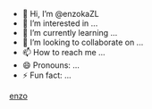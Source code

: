 - 👋 Hi, I’m @enzokaZL
- 👀 I’m interested in ...
- 🌱 I’m currently learning ...
- 💞️ I’m looking to collaborate on ...
- 📫 How to reach me ...
- 😄 Pronouns: ...
- ⚡ Fun fact: ...

<!---
enzokaZL/enzokaZL is a ✨ special ✨ repository because its `README.md` (this file) appears on your GitHub profile.
You can click the Preview link to take a look at your changes.
--->
[enzo](https://media1.tenor.com/m/Cih6xCgOHxMAAAAC/dancing-cat-dance.gif)
